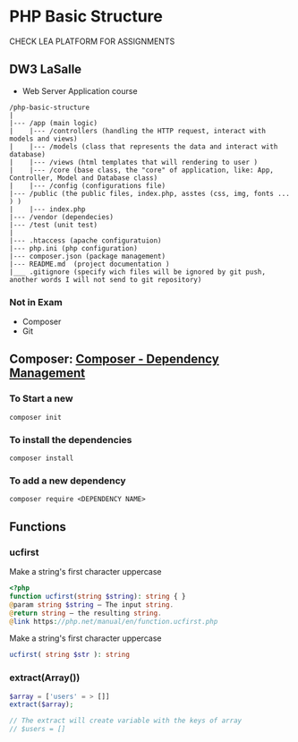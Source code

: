 # PHP Basic Structure

CHECK LEA PLATFORM FOR ASSIGNMENTS 

## DW3 LaSalle

- Web Server Application course

```
/php-basic-structure
|
|--- /app (main logic)
|    |--- /controllers (handling the HTTP request, interact with models and views)
|    |--- /models (class that represents the data and interact with database)
|    |--- /views (html templates that will rendering to user )
|    |--- /core (base class, the "core" of application, like: App, Controller, Model and Database class)
|    |--- /config (configurations file)
|--- /public (the public files, index.php, asstes (css, img, fonts ... ) )
|    |--- index.php
|--- /vendor (dependecies)
|--- /test (unit test)
|
|--- .htaccess (apache configuratuion)
|--- php.ini (php configuration)
|--- composer.json (package management)
|--- README.md  (project documentation )
|___ .gitignore (specify wich files will be ignored by git push, another words I will not send to git repository)
```


### Not in Exam
- Composer
- Git


## Composer: [Composer - Dependency Management](https://getcomposer.org/)

### To Start a new
```shell
composer init
```

### To install the dependencies
```shell
composer install
```

### To add a new dependency
```shell
composer require <DEPENDENCY NAME>
```

## Functions

### ucfirst


Make a string's first character uppercase

```php
<?php
function ucfirst(string $string): string { }
@param string $string — The input string.
@return string — the resulting string.
@link https://php.net/manual/en/function.ucfirst.php
```

Make a string's first character uppercase

```php
ucfirst( string $str ): string
```

### extract(Array())
```php
$array = ['users' = > []]
extract($array);

// The extract will create variable with the keys of array
// $users = []
```